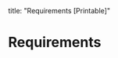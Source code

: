 <frontmatter>
title: "Requirements [Printable]"
</frontmatter>

<link rel="stylesheet" href="{{baseUrl}}/css/textbook.css">
<link rel="stylesheet" href="{{baseUrl}}/css/print.css">

<div class="website-content">

<div id="main">

# Requirements

<include src="introduction/unit-inParent-asFlat-print.md" boilerplate />
<include src="nonFunctionalRequirements/unit-inParent-asFlat-print.md" boilerplate />
<include src="prioritizing/unit-inParent-asFlat-print.md" boilerplate />
<include src="quality/unit-inParent-asFlat-print.md" boilerplate />

</div>

</div>
